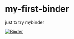 # my-first-binder
just to try mybinder

[![Binder](https://mybinder.org/badge_logo.svg)](https://mybinder.org/v2/gh/jsbaquero86/my-first-binder/HEAD)

